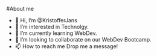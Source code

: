 #About me

- 👋 Hi, I’m @KristofferJans
- 👀 I’m interested in Technolgy.
- 🌱 I’m currently learning WebDev.
- 💞️ I’m looking to collaborate on our WebDev Bootcamp.
- 📫 How to reach me Drop me a message!

<!---
KristofferJans/KristofferJans is a ✨ special ✨ repository because its `README.md` (this file) appears on your GitHub profile.
You can click the Preview link to take a look at your changes.
--->
